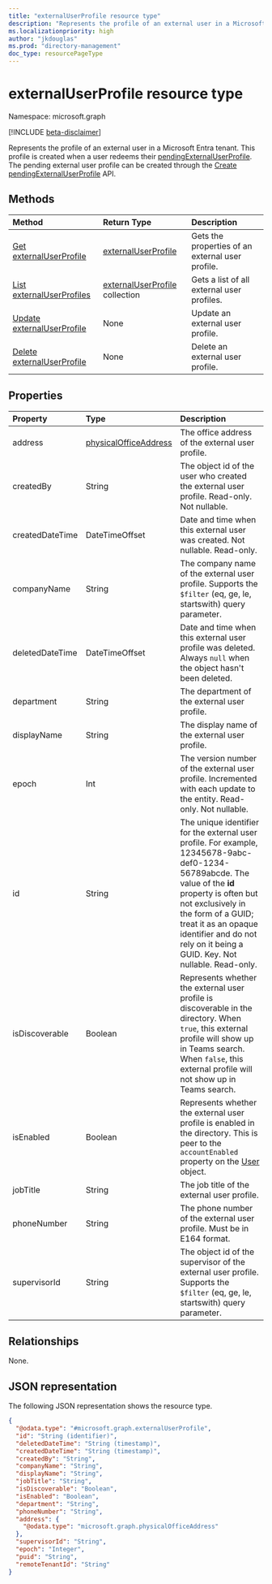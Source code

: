 ```yaml
---
title: "externalUserProfile resource type"
description: "Represents the profile of an external user in a Microsoft Entra tenant."
ms.localizationpriority: high
author: "jkdouglas"
ms.prod: "directory-management"
doc_type: resourcePageType
---
```


# externalUserProfile resource type

Namespace: microsoft.graph

[!INCLUDE [beta-disclaimer](../../includes/beta-disclaimer.md)]

Represents the profile of an external user in a Microsoft Entra tenant. This profile is created when a user redeems their [pendingExternalUserProfile](pendingexternaluserprofile.md). The pending external user profile can be created through the [Create pendingExternalUserProfile](../api/directory-post-pendingexternaluserprofile.md) API.

## Methods

| Method         | Return Type | Description |
|:---------------|:------------|:------------|
|[Get externalUserProfile](../api/externaluserprofile-get.md) | [externalUserProfile](externaluserprofile.md) | Gets the properties of an external user profile. |
|[List externalUserProfiles](../api/directory-list-externaluserprofile.md) |[externalUserProfile](externaluserprofile.md) collection| Gets a list of all external user profiles. |
|[Update externalUserProfile](../api/externaluserprofile-update.md) | None | Update an external user profile. |
|[Delete externalUserProfile](../api/directory-delete-externaluserprofiles.md) | None | Delete an external user profile. |

## Properties

| Property   | Type |Description|
|:---------------|:--------|:----------|
|address|[physicalOfficeAddress](physicalofficeaddress.md)|The office address of the external user profile.|
|createdBy|String|The object id of the user who created the external user profile. Read-only. Not nullable. |
|createdDateTime|DateTimeOffset|Date and time when this external user was created. Not nullable. Read-only. |
|companyName|String|The company name of the external user profile. Supports the `$filter` (eq, ge, le, startswith) query parameter. |
|deletedDateTime|DateTimeOffset|Date and time when this external user profile was deleted. Always `null` when the object hasn't been deleted. |
|department|String|The department of the external user profile. |
|displayName|String|The display name of the external user profile.|
|epoch|Int|The version number of the external user profile. Incremented with each update to the entity. Read-only. Not nullable.|
|id|String|The unique identifier for the external user profile. For example, 12345678-9abc-def0-1234-56789abcde. The value of the **id** property is often but not exclusively in the form of a GUID; treat it as an opaque identifier and do not rely on it being a GUID. Key. Not nullable. Read-only.|
|isDiscoverable|Boolean|Represents whether the external user profile is discoverable in the directory. When `true`, this external profile will show up in Teams search. When `false`, this external profile will not show up in Teams search. |
|isEnabled|Boolean|Represents whether the external user profile is enabled in the directory. This is peer to the `accountEnabled` property on the [User](user.md) object. |
|jobTitle|String|The job title of the external user profile.|
|phoneNumber|String|The phone number of the external user profile. Must be in E164 format.|
|supervisorId|String|The object id of the supervisor of the external user profile. Supports the `$filter` (eq, ge, le, startswith) query parameter.|

## Relationships

None.

## JSON representation

The following JSON representation shows the resource type.
<!-- {
  "blockType": "resource",
  "keyProperty": "id",
  "@odata.type": "microsoft.graph.externalUserProfile",
  "baseType": "microsoft.graph.externalProfile",
  "openType": true
}
-->
``` json
{
  "@odata.type": "#microsoft.graph.externalUserProfile",
  "id": "String (identifier)",
  "deletedDateTime": "String (timestamp)",
  "createdDateTime": "String (timestamp)",
  "createdBy": "String",
  "companyName": "String",
  "displayName": "String",
  "jobTitle": "String",
  "isDiscoverable": "Boolean",
  "isEnabled": "Boolean",
  "department": "String",
  "phoneNumber": "String",
  "address": {
    "@odata.type": "microsoft.graph.physicalOfficeAddress"
  },
  "supervisorId": "String",
  "epoch": "Integer",
  "puid": "String",
  "remoteTenantId": "String"
}
```

<!-- uuid: 8fcb5dbc-d5aa-4681-8e31-b001d5168d79
2015-10-25 14:57:30 UTC -->
<!--
{
  "type": "#page.annotation",
  "description": "externalUserProfile resource",
  "keywords": "",
  "section": "documentation",
  "tocPath": "",
  "suppressions": []
}
-->
